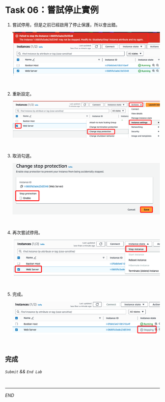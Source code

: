 # Task 06：嘗試停止實例

1. 嘗試停用，但是之前已經啟用了停止保護，所以會出錯。

    ![](images/img_24.png)

<br>

2. 重新設定。

    ![](images/img_25.png)

<br>

3. 取消勾選。

    ![](images/img_26.png)

<br>

4. 再次嘗試停用。

    ![](images/img_27.png)

<br>

5. 完成。

    ![](images/img_28.png)

<br>

## 完成

_`Submit` && `End Lab`_

<br>

___

_END_
